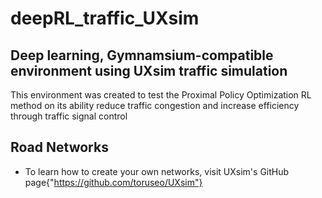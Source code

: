 # deepRL_traffic_UXsim
Deep learning, Gymnamsium-compatible environment using UXsim traffic simulation
---

This environment was created to test the Proximal Policy Optimization RL method on its ability reduce traffic congestion and increase efficiency through traffic signal control

## Road Networks
- To learn how to create your own networks, visit UXsim's GitHub page{"https://github.com/toruseo/UXsim"}
